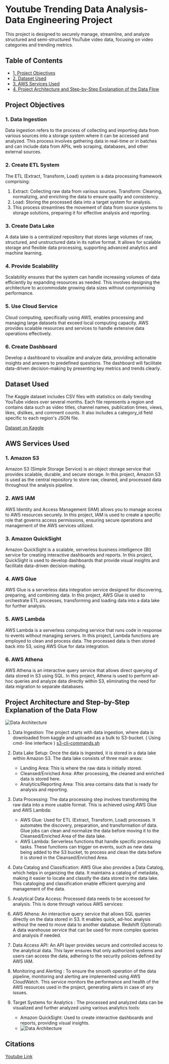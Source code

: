 
# Youtube Trending Data Analysis- Data Engineering Project

This project is designed to securely manage, streamline, and analyze structured and semi-structured YouTube video data, focusing on video categories and trending metrics.

## Table of Contents

- [1. Project Objectives](#project-objectives)
- [2. Dataset Used](#dataset-used)
- [3. AWS Services Used](#aws-services-used)
- [4. Project Architecture and Step-by-Step Explanation of the Data Flow](#project-architecture-and-step-by-step-explanation-of-the-data-flow)


## Project Objectives
### 1. Data Ingestion
Data ingestion refers to the process of collecting and importing data from various sources into a storage system where it can be accessed and analyzed. This process involves gathering data in real-time or in batches and can include data from APIs, web scraping, databases, and other external sources.

### 2. Create ETL System
The ETL (Extract, Transform, Load) system is a data processing framework comprising:

1. Extract: Collecting raw data from various sources.
Transform: Cleaning, normalizing, and enriching the data to ensure quality and consistency.
2. Load: Storing the processed data into a target system for analysis.
3. This process streamlines the movement of data from source systems to storage solutions, preparing it for effective analysis and reporting.

### 3. Create Data Lake
A data lake is a centralized repository that stores large volumes of raw, structured, and unstructured data in its native format. It allows for scalable storage and flexible data processing, supporting advanced analytics and machine learning.

### 4. Provide Scalability
Scalability ensures that the system can handle increasing volumes of data efficiently by expanding resources as needed. This involves designing the architecture to accommodate growing data sizes without compromising performance.

### 5. Use Cloud Service
Cloud computing, specifically using AWS, enables processing and managing large datasets that exceed local computing capacity. AWS provides scalable resources and services to handle extensive data operations effectively.

### 6. Create Dashboard
Develop a dashboard to visualize and analyze data, providing actionable insights and answers to predefined questions. The dashboard will facilitate data-driven decision-making by presenting key metrics and trends clearly.




## Dataset Used
The Kaggle dataset includes CSV files with statistics on daily trending YouTube videos over several months. Each file represents a region and contains data such as video titles, channel names, publication times, views, likes, dislikes, and comment counts. It also includes a category_id field specific to each region's JSON file.

[Dataset on Kaggle](https://www.kaggle.com/datasets/datasnaek/youtube-new)

## AWS Services Used


### 1. Amazon S3
Amazon S3 (Simple Storage Service) is an object storage service that provides scalable, durable, and secure storage. In this project, Amazon S3 is used as the central repository to store raw, cleaned, and processed data throughout the analysis pipeline.

### 2. AWS IAM
AWS Identity and Access Management (IAM) allows you to manage access to AWS resources securely. In this project, IAM is used to create a specific role that governs access permissions, ensuring secure operations and management of the AWS services utilized.

### 3. Amazon QuickSight
Amazon QuickSight is a scalable, serverless business intelligence (BI) service for creating interactive dashboards and reports. In this project, QuickSight is used to develop dashboards that provide visual insights and facilitate data-driven decision-making.

### 4. AWS Glue
AWS Glue is a serverless data integration service designed for discovering, preparing, and combining data. In this project, AWS Glue is used to orchestrate ETL processes, transforming and loading data into a data lake for further analysis.

### 5. AWS Lambda
AWS Lambda is a serverless computing service that runs code in response to events without managing servers. In this project, Lambda functions are employed to clean and process data. The processed data is then stored back into S3, using AWS Glue for data integration.

### 6. AWS Athena
AWS Athena is an interactive query service that allows direct querying of data stored in S3 using SQL. In this project, Athena is used to perform ad-hoc queries and analyze data directly within S3, eliminating the need for data migration to separate databases.


## Project Architecture and Step-by-Step Explanation of the Data Flow
![Data Architecture](architecture.jpeg)

1. Data Ingestion: 
The project starts with data ingestion, where data is downloaded from kaggle and uploaded as a bulk to S3-bucket. ( Using cmd- line interface ) 
	[s3-cli-commands.sh](s3_cli_commands.sh)

2. Data Lake Setup: 
Once the data is ingested, it is stored in a data lake within Amazon S3. The data lake consists of three main areas:

	- Landing Area: This is where the raw data is initially stored.
	- Cleansed/Enriched Area: After processing, the cleaned and enriched data is stored here.
	- Analytics/Reporting Area: This area contains data that is ready for analysis and reporting.

3. Data Processing:  The data processing step involves transforming the raw data into a more usable format. This is achieved using AWS Glue and AWS Lambda:

	- AWS Glue: Used for ETL (Extract, Transform, Load) processes. It automates the discovery, preparation, and transformation of data. Glue jobs can clean and normalize the data before moving it to the Cleansed/Enriched Area of the data lake.
	- AWS Lambda: Serverless functions that handle specific processing tasks. These functions can trigger on events, such as new data being added to the S3 bucket, to process and clean the data before it is stored in the Cleansed/Enriched Area.
	
4. Data Catalog and Classification: 
AWS Glue also provides a Data Catalog, which helps in organizing the data. It maintains a catalog of metadata, making it easier to locate and classify the data stored in the data lake. This cataloging and classification enable efficient querying and management of the data.

5. Analytical Data Access: Processed data needs to be accessed for analysis. This is done through various AWS services:

6. AWS Athena: An interactive query service that allows SQL queries directly on the data stored in S3. It enables quick, ad-hoc analysis without the need to move data to another database.
Redshift (Optional): A data warehouse service that can be used for more complex queries and analysis if needed.

6. Data Access API: An API layer provides secure and controlled access to the analytical data. This layer ensures that only authorized systems and users can access the data, adhering to the security policies defined by AWS IAM.

7. Monitoring and Alerting : To ensure the smooth operation of the data pipeline, monitoring and alerting are implemented using AWS CloudWatch. This service monitors the performance and health of the AWS resources used in the project, generating alerts in case of any issues.

8. Target Systems for Analytics : The processed and analyzed data can be visualized and further analyzed using various analytics tools:

	- Amazon QuickSight: Used to create interactive dashboards and reports, providing visual insights.
	- ![Data Architecture](Youtube_Analysis_Dashboard.png)

## Citations
[Youtube Link](https://youtu.be/yZKJFKu49Dk?si=GX6IDWYsOTjpC7DI)
	









 
 
  

 




 
